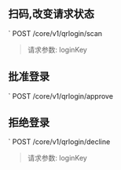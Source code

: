 ## 扫码,改变请求状态
`
POST /core/v1/qrlogin/scan

>请求参数: loginKey

## 批准登录
`
POST /core/v1/qrlogin/approve

## 拒绝登录
`
POST /core/v1/qrlogin/decline

>请求参数: loginKey